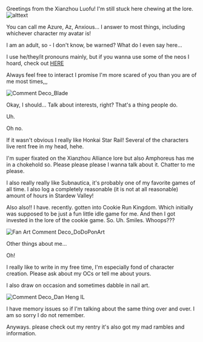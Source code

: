 Greetings from the Xianzhou Luofu! I'm still stuck here chewing at the lore.
![alttext](https://64.media.tumblr.com/e071708d6180f3d39b4e0d2e52b4e71d/bb9f6ba621c1dd6b-09/s1280x1920/fe308ec9bcf682f50a9fca019df95bae5aa6b874.png)

You can call me Azure, Az, Anxious... I answer to most things, including whichever character my avatar is!

I am an adult, so - I don't know, be warned? What do I even say here...

I use he/they/it pronouns mainly, but if you wanna use some of the neos I hoard, check out [HERE](https://en.pronouns.page/@anxiousazure)

Always feel free to interact I promise I'm more scared of you than you are of me most times,,,

![Comment Deco_Blade](https://github.com/user-attachments/assets/7ef7d4e6-bd69-41ed-b2c4-748e1f8676e5)

Okay, I should... Talk about interests, right? That's a thing people do.

Uh.

Oh no.

If it wasn't obvious I really like Honkai Star Rail! Several of the characters live rent free in my head, hehe.

I'm super fixated on the Xianzhou Alliance lore but also Amphoreus has me in a chokehold so. Please please please I wanna talk about it. Chatter to me please.

I also really really like Subnautica, it's probably one of my favorite games of all time. I also log a completely reasonable (it is not at all reasonable) amount of hours in Stardew Valley!

Also also!! I have. recently. gotten into Cookie Run Kingdom. Which initially was supposed to be just a fun little idle game for me. And then I got invested in the lore of the cookie game. So. Uh. Smiles. Whoops???

![Fan Art Comment Deco_DoDoPonArt](https://github.com/user-attachments/assets/3bce9ce4-ed0e-4cf7-a7a4-b059dd2887f7)

Other things about me...

Oh!

I really like to write in my free time, I'm especially fond of character creation. Please ask about my OCs or tell me about yours.

I also draw on occasion and sometimes dabble in nail art.

![Comment Deco_Dan Heng IL](https://github.com/user-attachments/assets/b6d477c5-ac39-468e-80c3-1eacfee2d5e8)

I have memory issues so if I'm talking about the same thing over and over. I am so sorry I do not remember.

Anyways. please check out my rentry it's also got my mad rambles and information.
